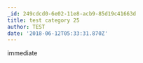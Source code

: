 ```yaml
---
_id: 249cdcd0-6e02-11e8-acb9-85d19c41663d
title: test category 25
author: TEST
date: '2018-06-12T05:33:31.870Z'
---
```

immediate

